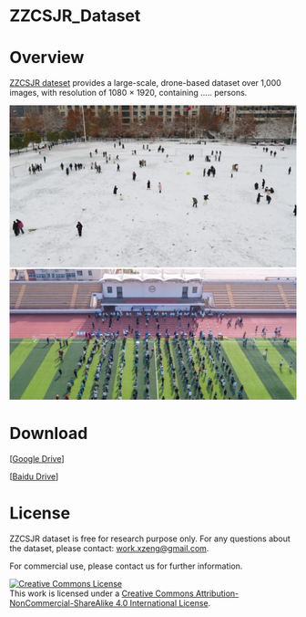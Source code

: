 # ZZCSJR_Dataset

# Overview
[ZZCSJR dateset](https://github.com/zengxin1020/ZZCSJR) provides a large-scale, drone-based dataset over 1,000 images, with resolution of 1080 × 1920, containing ..... persons.

![fig1](https://github.com/zengxin1020/ZZCSJR_Dataset/blob/main/2730.jpg) ![fig1](https://github.com/zengxin1020/ZZCSJR_Dataset/blob/main/3170.jpg)<br>

# Download
 [[Google Drive]()]
 
 [[Baidu Drive]()]
 
# License
ZZCSJR dataset is free for research purpose only. For any questions about the dataset, please contact: work.xzeng@gmail.com.

For commercial use, please contact us for further information.

<a rel="license" href="http://creativecommons.org/licenses/by-nc-sa/4.0/"><img alt="Creative Commons License" style="border-width:0" src="https://i.creativecommons.org/l/by-nc-sa/4.0/88x31.png" /></a><br />This work is licensed under a <a rel="license" href="http://creativecommons.org/licenses/by-nc-sa/4.0/">Creative Commons Attribution-NonCommercial-ShareAlike 4.0 International License</a>.


